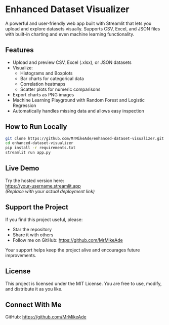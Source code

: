 # Enhanced Dataset Visualizer

A powerful and user-friendly web app built with Streamlit that lets you upload and explore datasets visually. Supports CSV, Excel, and JSON files with built-in charting and even machine learning functionality.

## Features

- Upload and preview CSV, Excel (.xlsx), or JSON datasets
- Visualize:
  - Histograms and Boxplots
  - Bar charts for categorical data
  - Correlation heatmaps
  - Scatter plots for numeric comparisons
- Export charts as PNG images
- Machine Learning Playground with Random Forest and Logistic Regression
- Automatically handles missing data and allows easy inspection

## How to Run Locally

```bash
git clone https://github.com/MrMikeAde/enhanced-dataset-visualizer.git
cd enhanced-dataset-visualizer
pip install -r requirements.txt
streamlit run app.py
```

## Live Demo

Try the hosted version here:  
https://your-username.streamlit.app  
*(Replace with your actual deployment link)*

## Support the Project

If you find this project useful, please:

- Star the repository
- Share it with others
- Follow me on GitHub: https://github.com/MrMikeAde

Your support helps keep the project alive and encourages future improvements.

## License

This project is licensed under the MIT License. You are free to use, modify, and distribute it as you like.

## Connect With Me

GitHub: https://github.com/MrMikeAde
